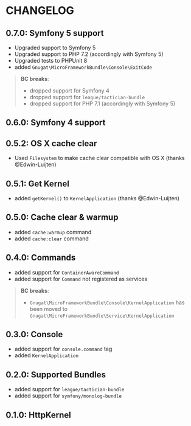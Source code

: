 # CHANGELOG

## 0.7.0: Symfony 5 support

* Upgraded support to Symfony 5
* Upgraded support to PHP 7.2 (accordingly with Symfony 5)
* Upgraded tests to PHPUnit 8
* added `Gnugat\MicroFrameworkBundle\Console\ExitCode`

> **BC breaks**:
>
> * dropped support for Symfony 4
> * dropped support for `league/tactician-bundle`
> * dropped support for PHP 7.1 (accordingly with Symfony 5)

## 0.6.0: Symfony 4 support

## 0.5.2: OS X cache clear

* Used `Filesystem` to make cache clear compatible with OS X (thanks @Edwin-Luijten)

## 0.5.1: Get Kernel

* added `getKernel()` to `KernelApplication` (thanks @Edwin-Luijten)

## 0.5.0: Cache clear & warmup

* added `cache:warmup` command
* added `cache:clear` command

## 0.4.0: Commands

* added support for `ContainerAwareCommand`
* added support for `Command` not registered as services

> **BC breaks**:
>
> * `Gnugat\MicroFrameworkBundle\Console\KernelApplication` has been
>   moved to `Gnugat\MicroFrameworkBundle\Service\KernelApplication`

## 0.3.0: Console

* added support for `console.command` tag
* added `KernelApplication`

## 0.2.0: Supported Bundles

* added support for `league/tactician-bundle`
* added support for `symfony/monolog-bundle`

## 0.1.0: HttpKernel
